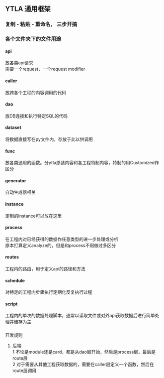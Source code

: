 ## YTLA 通用框架
### 复制 - 粘贴 - 重命名， 三步开搞
### 各个文件夹下的文件用途
#### api
放各类api请求  
需要一个request，一个request modifier
#### caller
放跨各个工程的内容调用的代码
#### dao
放DB连接和执行特定SQL的代码
#### dataset
将数据直接写在py文件内，存放于此以供调用
#### func
放各类通用的函数。分ytla原装内容和各工程特制内容，特制的用Customized作区分
#### generator
自动生成器相关
#### instance
定制的instance可以放在这里
#### process
在工程内对已经获得的数据作任意类型的进一步处理或分析  
原本打算定义analyze的，但是和process不用做过多区分
#### routes
工程内的路由，用于定义api的路径和方法
#### schedule
对特定的工程内步骤执行定期化反复执行过程
#### script
工程内的单次的数据处理脚本，通常以读取文件或对外api获取数据后进行简单处理并储存为主

###
开发规则
1. 后端  
    1 不论是module还是card，都是从dao层开始，然后是process层，最后是route层  
    2 对于需要从其他工程获取数据的，需要在caller层定义一个函数，然后在route层调用
